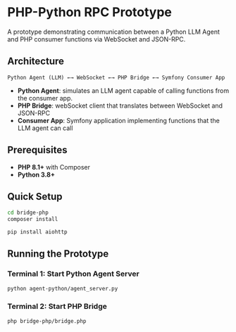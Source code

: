 # PHP-Python RPC Prototype

A prototype demonstrating communication between a Python LLM Agent and PHP consumer functions via WebSocket and JSON-RPC.

## Architecture

```
Python Agent (LLM) ←→ WebSocket ←→ PHP Bridge ←→ Symfony Consumer App
```

- **Python Agent**: simulates an LLM agent capable of calling functions from the consumer app.
- **PHP Bridge**: webSocket client that translates between WebSocket and JSON-RPC
- **Consumer App**: Symfony application implementing functions that the LLM agent can call

## Prerequisites

- **PHP 8.1+** with Composer
- **Python 3.8+**

## Quick Setup

```bash
cd bridge-php
composer install

pip install aiohttp
```

## Running the Prototype

### Terminal 1: Start Python Agent Server

```bash
python agent-python/agent_server.py
```



### Terminal 2: Start PHP Bridge

```bash
php bridge-php/bridge.php
```